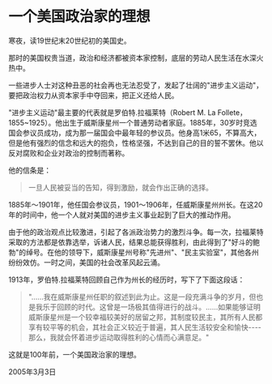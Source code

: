 # 一个美国政治家的理想

寒夜，读19世纪末20世纪初的美国史。

那时的美国权贵当道，政治和经济都被资本家控制，底层的劳动人民生活在水深火热中。

一些进步人士对这种丑恶的社会再也无法忍受了，发起了壮阔的"进步主义运动"，要把政治权力从资本家手中夺回来，把正义还给人民。

"进步主义运动"最主要的代表就是罗伯特.拉福莱特（Robert M. La Follete，1855~1925）。他出生于威斯康星州一个普通劳动者家庭。1885年，30岁时竞选国会参议员成功，成为那一届国会中最年轻的参议员。他身高1米65，不算高大，但是他有强烈的信念和远大的抱负，性格坚强，不达到自己的目的誓不罢休。他以反对腐败和企业对政治的控制而著称。

他的信条是：

> 一旦人民被妥当的告知，得到激励，就会作出正确的选择。

1885年～1901年，他任国会参议员，1901～1906年，任威斯康星州州长。在这20年的时间中，他一个人就对美国的进步主义事业起到了巨大的推动作用。

由于他的政治观点比较激进，引起了各派政治势力的激烈斗争。每一次，拉福莱特采取的方法都是依靠选举，诉诸人民，结果总能获得胜利，由此得到了"好斗的鲍勃"的绰号。在他的领导下，威斯康星州号称"先进州"、"民主实验室"，其他各州纷纷效仿。一时之间，美国的社会改革风起云涌。

1913年，罗伯特.拉福莱特回顾自己作为州长的经历时，写下了下面这段话：

> "......我在威斯康星州任职的叙述到此为止。这是一段充满斗争的岁月，但也是我乐于回顾的时代。这曾是一场极其值得进行的战斗。......如果能够证明威斯康星州是一个较幸福较美好的居留之邦，其制度较民主，其所有人民都享有较平等的机会，其社会正义较近于普遍，其人民生活较安全和愉快----那么，我就会怀着进步运动取得胜利的心情而心满意足。"

这就是100年前，一个美国政治家的理想。

2005年3月3日
